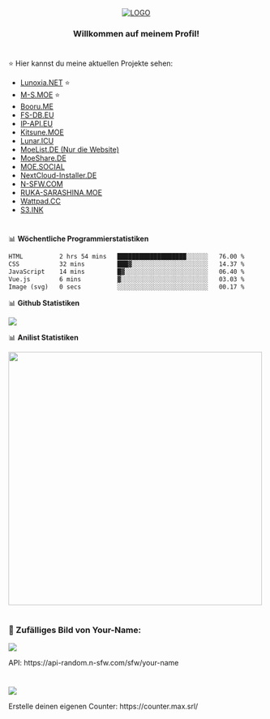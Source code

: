 <div align="center">
    <a href="#" target="_blank"><img alt="LOGO" src="https://m-s.moe/assets/img/banner-v1.png"></a>
    <h3>Willkommen auf meinem Profil!</h3>
</div>
<h1></h1>

:star: Hier kannst du meine aktuellen Projekte sehen:
- [Lunoxia.NET](https://lunoxia.net) :star:
- [M-S.MOE](https://m-s.moe) :star:
- [Booru.ME](https://booru.me)
- [FS-DB.EU](https://fs-db.eu)
- [IP-API.EU](https://ip-api.eu)
- [Kitsune.MOE](https://kitsune.moe)
- [Lunar.ICU](https://lunar.icu)
- [MoeList.DE (Nur die Website)](https://moelist.net)
- [MoeShare.DE](https://moeshare.de)
- [MOE.SOCIAL](https://moe.social)
- [NextCloud-Installer.DE](https://nextcloud-installer.de)
- [N-SFW.COM](https://n-sfw.com)
- [RUKA-SARASHINA.MOE](https://ruka-sarashina.moe)
- [Wattpad.CC](https://wattpad.cc)
- [S3.INK](https://s3.ink)
<h1></h1>

📊 **Wöchentliche Programmierstatistiken**
<!--START_SECTION:waka-->

```txt
HTML          2 hrs 54 mins   ███████████████████░░░░░░   76.00 %
CSS           32 mins         ███▓░░░░░░░░░░░░░░░░░░░░░   14.37 %
JavaScript    14 mins         █▓░░░░░░░░░░░░░░░░░░░░░░░   06.40 %
Vue.js        6 mins          ▓░░░░░░░░░░░░░░░░░░░░░░░░   03.03 %
Image (svg)   0 secs          ░░░░░░░░░░░░░░░░░░░░░░░░░   00.17 %
```

<!--END_SECTION:waka-->

📊 **Github Statistiken**

<img src="https://github-readme-stats.vercel.app/api?username=maximiliangt500&show_icons=true&theme=dark"><br>

📊 **Anilist Statistiken**

<img src="https://img.anili.st/user/611425" width="500">

<h1></h1>
<h3>🌠 Zufälliges Bild von Your-Name:</h3>
<img src="https://api-random.n-sfw.com/sfw/your-name">
<p>API: https://api-random.n-sfw.com/sfw/your-name</p>

<h1></h1>
<img src="https://counter.max.srl/get/@maximiliangt500?theme=asoul">
<p>Erstelle deinen eigenen Counter: https://counter.max.srl/</p>
